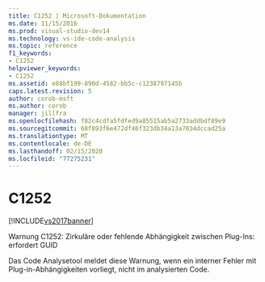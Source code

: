 ```yaml
---
title: C1252 | Microsoft-Dokumentation
ms.date: 11/15/2016
ms.prod: visual-studio-dev14
ms.technology: vs-ide-code-analysis
ms.topic: reference
f1_keywords:
- C1252
helpviewer_keywords:
- C1252
ms.assetid: e88bf199-890d-4582-bb5c-c1238797145b
caps.latest.revision: 5
author: corob-msft
ms.author: corob
manager: jillfra
ms.openlocfilehash: f82c4cdfa5fdfed9a85515ab5a2733addbdf89e9
ms.sourcegitcommit: 68f893f6e472df46f323db34a13a7034dccad25a
ms.translationtype: MT
ms.contentlocale: de-DE
ms.lasthandoff: 02/15/2020
ms.locfileid: "77275231"
---
```

# <a name="c1252"></a>C1252
[!INCLUDE[vs2017banner](../includes/vs2017banner.md)]

Warnung C1252: Zirkuläre oder fehlende Abhängigkeit zwischen Plug-Ins: erfordert GUID  
  
 Das Code Analysetool meldet diese Warnung, wenn ein interner Fehler mit Plug-in-Abhängigkeiten vorliegt, nicht im analysierten Code.

